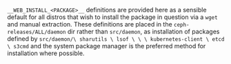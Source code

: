 `__WEB_INSTALL_<PACKAGE>__` definitions are provided here as a sensible default for all distros that
wish to install the package in question via a `wget` and manual extraction. These definitions are
placed in the `ceph-releases/ALL/daemon` dir rather than `src/daemon`, as installation of packages
defined by `src/daemon/\
          sharutils \
          lsof \
           \
           \
          kubernetes-client \
          etcd \
          s3cmd` and the system package manager is the preferred method
for installation where possible.
